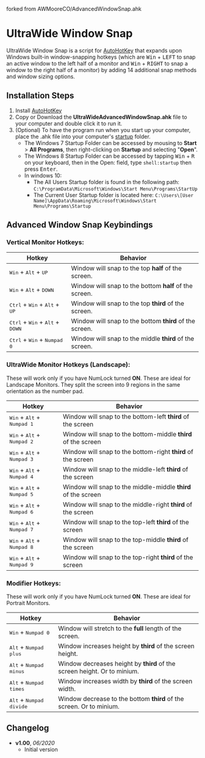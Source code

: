forked from AWMooreCO/AdvancedWindowSnap.ahk

# UltraWide Window Snap

UltraWide Window Snap is a script for [AutoHotKey] that expands upon Windows built-in window-snapping hotkeys (which are <kbd>Win</kbd> + <kbd>LEFT</kbd> to snap an active window to the left half of a monitor and <kbd>Win</kbd> + <kbd>RIGHT</kbd> to snap a window to the right half of a monitor) by adding 14 additional snap methods and window sizing options.

## Installation Steps

1. Install [AutoHotKey]
2. Copy or Download the **UltraWideAdvancedWindowSnap.ahk** file to your computer and double click it to run it.
3. (Optional) To have the program run when you start up your computer, place the .ahk file into your computer's [startup] folder. 
    * The Windows 7 Startup Folder can be accessed by mousing to **Start** > **All Programs**, then right-clicking on **Startup** and selecting "**Open**".
    * The Windows 8 Startup Folder can be accessed by tapping <kbd>Win</kbd> + <kbd>R</kbd> on your keyboard, then in the Open: field, type `shell:startup` then press <kbd>Enter</kbd>.
    * In windows 10:
      * The All Users Startup folder is found in the following path: 
      `C:\ProgramData\Microsoft\Windows\Start Menu\Programs\StartUp`
      * The Current User Startup folder is located here:
`C:\Users\[User Name]\AppData\Roaming\Microsoft\Windows\Start Menu\Programs\Startup`

## Advanced Window Snap Keybindings

### Vertical Monitor Hotkeys:
Hotkey | Behavior
------ | --------
<kbd>Win</kbd> + <kbd>Alt</kbd> + <kbd>UP</kbd> | Window will snap to the top **half** of the screen.
<kbd>Win</kbd> + <kbd>Alt</kbd> + <kbd>DOWN</kbd> | Window will snap to the bottom **half** of the screen.
<kbd>Ctrl</kbd> + <kbd>Win</kbd> + <kbd>Alt</kbd> + <kbd>UP</kbd> | Window will snap to the top **third** of the screen.
<kbd>Ctrl</kbd> + <kbd>Win</kbd> + <kbd>Alt</kbd> + <kbd>DOWN</kbd> | Window will snap to the bottom **third** of the screen.
<kbd>Ctrl</kbd> + <kbd>Win</kbd> + <kbd>Numpad 0</kbd> | Window will snap to the middle **third** of the screen.

### UltraWide  Monitor Hotkeys (Landscape):
These will work only if you have NumLock turned **ON**. These are ideal for Landscape Monitors. They split the screen into 9 regions in the same orientation as the number pad.

Hotkey | Behavior
------ | --------
<kbd>Win</kbd> + <kbd>Alt</kbd> + <kbd>Numpad 1</kbd> | Window will snap to the bottom-left **third** of the screen
<kbd>Win</kbd> + <kbd>Alt</kbd> + <kbd>Numpad 2</kbd> | Window will snap to the bottom-middle **third** of the screen
<kbd>Win</kbd> + <kbd>Alt</kbd> + <kbd>Numpad 3</kbd> | Window will snap to the bottom-right **third** of the screen
<kbd>Win</kbd> + <kbd>Alt</kbd> + <kbd>Numpad 4</kbd> | Window will snap to the middle-left **third** of the screen
<kbd>Win</kbd> + <kbd>Alt</kbd> + <kbd>Numpad 5</kbd> | Window will snap to the middle-middle **third** of the screen
<kbd>Win</kbd> + <kbd>Alt</kbd> + <kbd>Numpad 6</kbd> | Window will snap to the middle-right **third** of the screen
<kbd>Win</kbd> + <kbd>Alt</kbd> + <kbd>Numpad 7</kbd> | Window will snap to the top-left **third** of the screen
<kbd>Win</kbd> + <kbd>Alt</kbd> + <kbd>Numpad 8</kbd> | Window will snap to the top-middle **third** of the screen
<kbd>Win</kbd> + <kbd>Alt</kbd> + <kbd>Numpad 9</kbd> | Window will snap to the top-right **third** of the screen

### Modifier Hotkeys:
These will work only if you have NumLock turned **ON**. These are ideal for Portrait Monitors.

Hotkey | Behavior
------ | --------
<kbd>Win</kbd> + <kbd>Numpad 0</kbd> | Window will stretch to the **full** length of the screen.
<kbd>Alt</kbd> + <kbd>Numpad plus</kbd> | Window increases height by **third** of the screen height.
<kbd>Alt</kbd> + <kbd>Numpad minus</kbd> | Window decreases height by **third** of the screen height. Or to minium.
<kbd>Alt</kbd> + <kbd>Numpad times</kbd> | Window increases width by **third** of the screen width.
<kbd>Alt</kbd> + <kbd>Numpad divide</kbd> | Window decrease to the bottom **third** of the screen. Or to minium.

## Changelog

- **v1.00**, *06/2020*
    - Initial version

[AutoHotKey]:http://ahkscript.org/
[startup]:http://www.autohotkey.com/docs/FAQ.htm#Startup]
